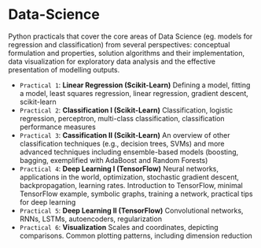 # Data-Science
Python practicals that cover the core areas of Data Science (eg. models for regression and classification) from several perspectives: conceptual formulation and properties, solution algorithms and their implementation, data visualization for exploratory data analysis and the effective presentation of modelling outputs.

- `Practical 1`: **Linear Regression (Scikit-Learn)** Defining a model, fitting a model, least squares regression, linear regression, gradient descent, scikit-learn
- `Practical 2`: **Classification I (Scikit-Learn)** Classification, logistic regression, perceptron, multi-class classification, classification performance measures
- `Practical 3`: **Cassification II (Scikit-Learn)** An overview of other classification techniques (e.g., decision trees, SVMs) and more advanced techniques including ensemble-based models (boosting, bagging, exemplified with AdaBoost and Random Forests)
- `Practical 4`: **Deep Learning I (TensorFlow)** Neural networks, applications in the world, optimization, stochastic gradient descent, backpropagation, learning rates. Introduction to TensorFlow, minimal TensorFlow example, symbolic graphs, training a network, practical tips for deep learning
- `Practical 5`: **Deep Learning II (TensorFlow)** Convolutional networks, RNNs, LSTMs, autoencoders, regularization
- `Practical 6`: **Visualization** Scales and coordinates, depicting comparisons. Common plotting patterns, including dimension reduction
